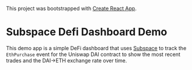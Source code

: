This project was bootstrapped with [Create React App](https://github.com/facebook/create-react-app).

# Subspace Defi Dashboard Demo

This demo app is a simple DeFi dashboard that uses [Subspace](https://github.com/embarklabs/subspace) to track the `EthPurchase` event for the Uniswap DAI contract to show the most recent trades and the DAI->ETH exchange rate over time.

